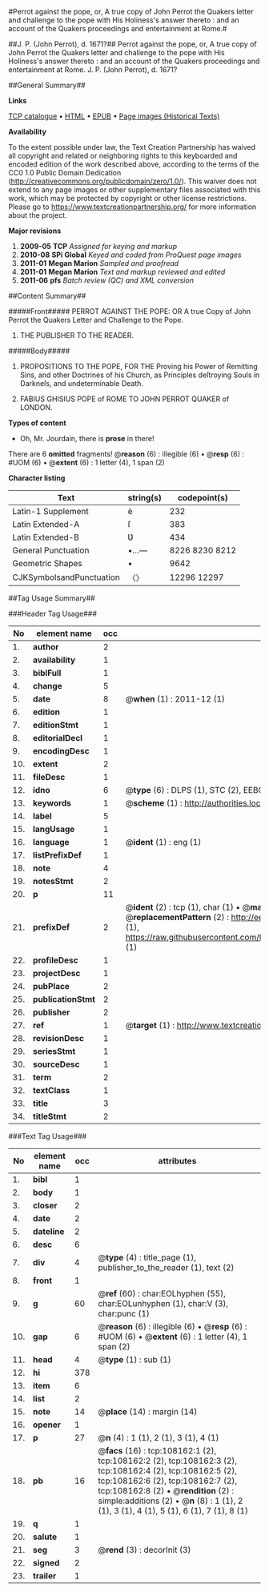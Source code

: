 #Perrot against the pope, or, A true copy of John Perrot the Quakers letter and challenge to the pope with His Holiness's answer thereto : and an account of the Quakers proceedings and entertainment at Rome.#

##J. P. (John Perrot), d. 1671?##
Perrot against the pope, or, A true copy of John Perrot the Quakers letter and challenge to the pope with His Holiness's answer thereto : and an account of the Quakers proceedings and entertainment at Rome.
J. P. (John Perrot), d. 1671?

##General Summary##

**Links**

[TCP catalogue](http://www.ota.ox.ac.uk/tcp/)  • 
[HTML](http://tei.it.ox.ac.uk/tcp/Texts-HTML/free/A54/A54458.html)  • 
[EPUB](http://tei.it.ox.ac.uk/tcp/Texts-EPUB/free/A54/A54458.epub) • 
[Page images (Historical Texts)](https://historicaltexts.jisc.ac.uk/eebo-18678983e)

**Availability**

To the extent possible under law, the Text Creation Partnership has waived all copyright and related or neighboring rights to this keyboarded and encoded edition of the work described above, according to the terms of the CC0 1.0 Public Domain Dedication (http://creativecommons.org/publicdomain/zero/1.0/). This waiver does not extend to any page images or other supplementary files associated with this work, which may be protected by copyright or other license restrictions. Please go to https://www.textcreationpartnership.org/ for more information about the project.

**Major revisions**

1. __2009-05__ __TCP__ *Assigned for keying and markup*
1. __2010-08__ __SPi Global__ *Keyed and coded from ProQuest page images*
1. __2011-01__ __Megan Marion__ *Sampled and proofread*
1. __2011-01__ __Megan Marion__ *Text and markup reviewed and edited*
1. __2011-06__ __pfs__ *Batch review (QC) and XML conversion*

##Content Summary##

#####Front#####
PERROT AGAINST THE POPE: OR A true Copy of John Perrot the Quakers Letter and Challenge to the Pope.
1. THE PUBLISHER TO THE READER.

#####Body#####

1. PROPOSITIONS TO THE POPE, FOR THE Proving his Power of Remitting Sins, and other Doctrines of his Church, as Principles deſtroying Souls in Darkneſs, and undeterminable Death.

1. FABIUS GHISIUS POPE of ROME TO JOHN PERROT QUAKER of LONDON.

**Types of content**

  * Oh, Mr. Jourdain, there is **prose** in there!

There are 6 **omitted** fragments! 
 @__reason__ (6) : illegible (6)  •  @__resp__ (6) : #UOM (6)  •  @__extent__ (6) : 1 letter (4), 1 span (2)

**Character listing**


|Text|string(s)|codepoint(s)|
|---|---|---|
|Latin-1 Supplement|è|232|
|Latin Extended-A|ſ|383|
|Latin Extended-B|Ʋ|434|
|General Punctuation|•…—|8226 8230 8212|
|Geometric Shapes|▪|9642|
|CJKSymbolsandPunctuation|〈〉|12296 12297|

##Tag Usage Summary##

###Header Tag Usage###

|No|element name|occ|attributes|
|---|---|---|---|
|1.|__author__|2||
|2.|__availability__|1||
|3.|__biblFull__|1||
|4.|__change__|5||
|5.|__date__|8| @__when__ (1) : 2011-12 (1)|
|6.|__edition__|1||
|7.|__editionStmt__|1||
|8.|__editorialDecl__|1||
|9.|__encodingDesc__|1||
|10.|__extent__|2||
|11.|__fileDesc__|1||
|12.|__idno__|6| @__type__ (6) : DLPS (1), STC (2), EEBO-CITATION (1), OCLC (1), VID (1)|
|13.|__keywords__|1| @__scheme__ (1) : http://authorities.loc.gov/ (1)|
|14.|__label__|5||
|15.|__langUsage__|1||
|16.|__language__|1| @__ident__ (1) : eng (1)|
|17.|__listPrefixDef__|1||
|18.|__note__|4||
|19.|__notesStmt__|2||
|20.|__p__|11||
|21.|__prefixDef__|2| @__ident__ (2) : tcp (1), char (1)  •  @__matchPattern__ (2) : ([0-9\-]+):([0-9IVX]+) (1), (.+) (1)  •  @__replacementPattern__ (2) : http://eebo.chadwyck.com/downloadtiff?vid=$1&page=$2 (1), https://raw.githubusercontent.com/textcreationpartnership/Texts/master/tcpchars.xml#$1 (1)|
|22.|__profileDesc__|1||
|23.|__projectDesc__|1||
|24.|__pubPlace__|2||
|25.|__publicationStmt__|2||
|26.|__publisher__|2||
|27.|__ref__|1| @__target__ (1) : http://www.textcreationpartnership.org/docs/. (1)|
|28.|__revisionDesc__|1||
|29.|__seriesStmt__|1||
|30.|__sourceDesc__|1||
|31.|__term__|2||
|32.|__textClass__|1||
|33.|__title__|3||
|34.|__titleStmt__|2||


###Text Tag Usage###

|No|element name|occ|attributes|
|---|---|---|---|
|1.|__bibl__|1||
|2.|__body__|1||
|3.|__closer__|2||
|4.|__date__|2||
|5.|__dateline__|2||
|6.|__desc__|6||
|7.|__div__|4| @__type__ (4) : title_page (1), publisher_to_the_reader (1), text (2)|
|8.|__front__|1||
|9.|__g__|60| @__ref__ (60) : char:EOLhyphen (55), char:EOLunhyphen (1), char:V (3), char:punc (1)|
|10.|__gap__|6| @__reason__ (6) : illegible (6)  •  @__resp__ (6) : #UOM (6)  •  @__extent__ (6) : 1 letter (4), 1 span (2)|
|11.|__head__|4| @__type__ (1) : sub (1)|
|12.|__hi__|378||
|13.|__item__|6||
|14.|__list__|2||
|15.|__note__|14| @__place__ (14) : margin (14)|
|16.|__opener__|1||
|17.|__p__|27| @__n__ (4) : 1 (1), 2 (1), 3 (1), 4 (1)|
|18.|__pb__|16| @__facs__ (16) : tcp:108162:1 (2), tcp:108162:2 (2), tcp:108162:3 (2), tcp:108162:4 (2), tcp:108162:5 (2), tcp:108162:6 (2), tcp:108162:7 (2), tcp:108162:8 (2)  •  @__rendition__ (2) : simple:additions (2)  •  @__n__ (8) : 1 (1), 2 (1), 3 (1), 4 (1), 5 (1), 6 (1), 7 (1), 8 (1)|
|19.|__q__|1||
|20.|__salute__|1||
|21.|__seg__|3| @__rend__ (3) : decorInit (3)|
|22.|__signed__|2||
|23.|__trailer__|1||
